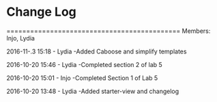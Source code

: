 # Change Log 

============================================
Members: Injo, Lydia

2016-11-.3 15:18 - Lydia
-Added Caboose and simplify templates

2016-10-20 15:46 - Lydia
-Completed section 2 of lab 5

2016-10-20 15:01 - Injo
-Completed Section 1 of Lab 5 

2016-10-20 13:48 - Lydia
-Added starter-view and changelog